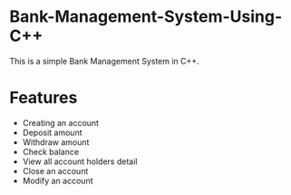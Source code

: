 # Bank-Management-System-Using-C++
This is a simple Bank Management System in C++.

# Features 
- Creating an account
- Deposit amount 
- Withdraw amount
- Check balance
- View all account holders detail
- Close an account 
- Modify an account
